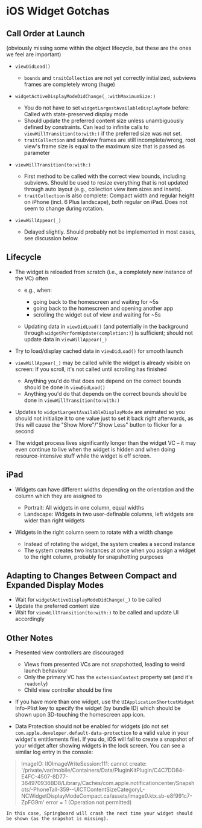 # iOS Widget Gotchas

## Call Order at Launch

(obviously missing some within the object lifecycle, but these are the ones we feel are important)

* `viewDidLoad()`
	
	* `bounds` and `traitCollection` are not yet correctly initialized, subviews frames are completely wrong (huge)

* `widgetActiveDisplayModeDidChange(_:withMaximumSize:)`
	
	* You do not have to set `widgetLargestAvailableDisplayMode` before: Called with state-preserved display mode
	* Should update the preferred content size unless unambiguously defined by constraints. Can lead to infinite calls to `viewWillTransition(to:with:)` if the preferred size was not set.
	* `traitCollection` and subview frames are still incomplete/wrong, root view's frame size is equal to the maximum size that is passed as parameter
	
* `viewWillTransition(to:with:)`
	
	* First method to be called with the correct view bounds, including subviews. Should be used to resize everything that is not updated through auto layout (e.g., collection view item sizes and insets).
	* `traitCollection` is also complete: Compact width and regular height on iPhone (incl. 6 Plus landscape), both regular on iPad. Does not seem to change during rotation.
	
* `viewWillAppear(_)`
	* Delayed slightly. Should probably not be implemented in most cases, see discussion below.

## Lifecycle

* The widget is reloaded from scratch (i.e., a completely new instance of the VC) often
	* e.g., when:
		* going back to the homescreen and waiting for ~5s
		* going back to the homescreen and opening another app
		* scrolling the widget out of view and waiting for ~5s
		
	* Updating data in `viewDidLoad()` (and potentially in the background through `widgetPerformUpdate(completion:)`) is sufficient; should not update data in `viewWillAppear(_)`
	
* Try to load/display cached data in `viewDidLoad()` for smooth launch
	
* `viewWillAppear(_)` may be called while the widget is already visible on screen: If you scroll, it's not called until scrolling has finished
	* Anything you'd do that does not depend on the correct bounds should be done in `viewDidLoad()`
	* Anything you'd do that depends on the correct bounds should be done in `viewWillTransition(to:with:)`

* Updates to `widgetLargestAvailableDisplayMode` are animated so you should not initialize it to one value just to set it back right afterwards, as this will cause the "Show More"/"Show Less" button to flicker for a second 

* The widget process lives significantly longer than the widget VC – it may even continue to live when the widget is hidden and when doing resource-intensive stuff while the widget is off screen.

## iPad

* Widgets can have different widths depending on the orientation and the column which they are assigned to
	* Portrait: All widgets in one column, equal widths
	* Landscape: Widgets in two user-definable columns, left widgets are wider than right widgets
	
* Widgets in the right column seem to rotate with a width change
	* Instead of rotating the widget, the system creates a second instance
	* The system creates two instances at once when you assign a widget to the right column, probably for snapshotting purposes
	
## Adapting to Changes Between Compact and Expanded Display Modes

* Wait for `widgetActiveDisplayModeDidChange(_)` to be called
* Update the preferred content size
* Wait for `viewWillTransition(to:with:)` to be called and update UI accordingly

## Other Notes

* Presented view controllers are discouraged
	* Views from presented VCs are not snapshotted, leading to weird launch behaviour
	* Only the primary VC has the `extensionContext` property set (and it's `readonly`)
	* Child view controller should be fine

* If you have more than one widget, use the `UIApplicationShortcutWidget` Info-Plist key to specify the widget (by bundle ID) which should be shown upon 3D-touching the homescreen app icon.

* Data Protection should not be enabled for widgets (do not set `com.apple.developer.default-data-protection` to a valid value in your widget's entitlements file). If you do, iOS will fail to create a snapshot of your widget after showing widgets in the lock screen. You can see a similar log entry in the console:
> ImageIO: IIOImageWriteSession:111: cannot create: '/private/var/mobile/Containers/Data/PluginKitPlugin/C4C7DD84-E4FC-4507-8D77-364970936BD8/Library/Caches/com.apple.notificationcenter/Snapshots/<Widget-Identifier>-PhoneTall-359-<Locale>-UICTContentSizeCategoryL-NCWidgetDisplayModeCompact.ca/assets/image0.ktx.sb-e8f991c7-ZpFG9m'
> error = 1 (Operation not permitted)

	In this case, Springboard will crash the next time your widget should be shown (as the snapshot is missing).
